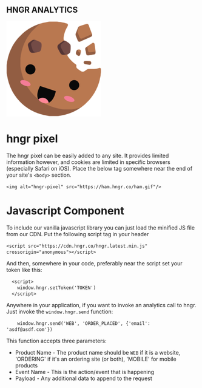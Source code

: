 HNGR ANALYTICS
---------------------
![hngr Logo](cookie.png)

hngr pixel
=================
The hngr pixel can be easily added to any site. It provides limited information however, and cookies are limited in specific browsers (especially Safari on iOS). Place the below tag somewhere near the end of your site's `<body>` section.

```
<img alt="hngr-pixel" src="https://ham.hngr.co/ham.gif"/>
```


Javascript Component
==================
To include our vanilla javascript library you can just load the minified JS file from our CDN. Put the following script tag in your header

```
<script src="https://cdn.hngr.co/hngr.latest.min.js" crossorigin="anonymous"></script>
```

And then, somewhere in your code, preferably near the script set your token like this:
```
  <script>
    window.hngr.setToken('TOKEN')
  </script>
```

Anywhere in your application, if you want to invoke an analytics call to hngr. Just invoke the `window.hngr.send` function:
```
    window.hngr.send('WEB', 'ORDER_PLACED', {'email': 'asdf@asdf.com'})
```

This function accepts three parameters:
- Product Name - The product name should be `WEB` if it is a website, 'ORDERING' if it's an ordering site (or both), 'MOBILE' for mobile products
- Event Name - This is the action/event that is happening
- Payload - Any additional data to append to the request

